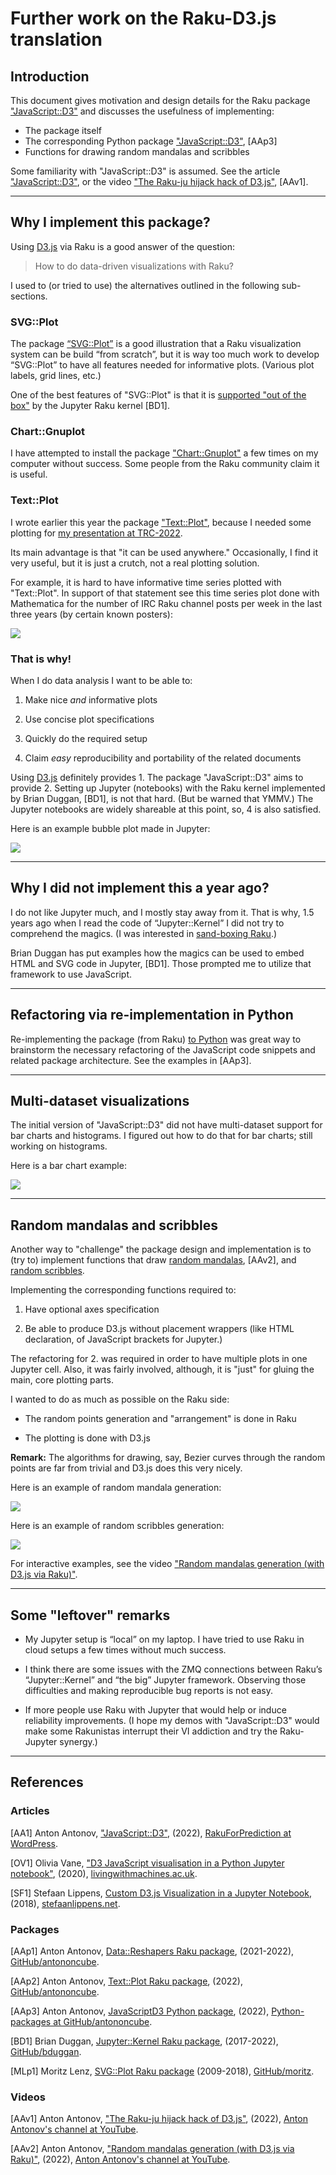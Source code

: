 # Further work on the Raku-D3.js translation

## Introduction

This document gives motivation and design details for the Raku package 
["JavaScript::D3"](https://raku.land/zef:antononcube/JavaScript::D3) 
and discusses the usefulness of implementing:

- The package itself
- The corresponding Python package ["JavaScript::D3"](), [AAp3]
- Functions for drawing random mandalas and scribbles

Some familiarity with "JavaScript::D3" is assumed. See the article
["JavaScript::D3"](https://rakuforprediction.wordpress.com/2022/12/15/javascriptd3/),
or the video
["The Raku-ju hijack hack of D3.js"](https://youtu.be/YIhx3FBWayo), [AAv1].

-------

## Why I implement this package?

Using [D3.js](https://d3js.org) via Raku is a good answer of the question:

> How to do data-driven visualizations with Raku? 

I used to (or tried to use) the alternatives outlined in the following sub-sections.

### SVG::Plot

The package [“SVG::Plot”](https://raku.land/github:moritz/SVG::Plot) is a good illustration 
that a Raku visualization system can be build “from scratch”, 
but it is way too much work to develop “SVG::Plot” to have all features needed for informative plots. 
(Various plot labels, grid lines, etc.)

One of the best features of "SVG::Plot" is that it is 
[supported "out of the box"](https://github.com/bduggan/raku-jupyter-kernel/blob/master/eg/svg.ipynb) 
by the Jupyter Raku kernel [BD1].

### Chart::Gnuplot

I have attempted to install the package 
["Chart::Gnuplot"](https://raku.land/cpan:TITSUKI/Chart::Gnuplot)
a few times on my computer without success. Some people from the Raku community claim it is useful.

### Text::Plot

I wrote earlier this year the package 
["Text::Plot"](https://raku.land/zef:antononcube/Text::Plot), 
because I needed some plotting for 
[my presentation at TRC-2022](https://conf.raku.org/talk/170).

Its main advantage is that "it can be used anywhere." Occasionally, I find it very useful,
but it is just a crutch, not a real plotting solution.

For example, it is hard to have informative time series plotted with "Text::Plot".
In support of that statement see this time series plot done with Mathematica for 
the number of IRC Raku channel posts per week in the last three years (by certain known posters):

![](Diagrams/Further-work-on-the-Raku-D3.js-translation/IRC-posts-per-known-handle.png)

### That is why!

When I do data analysis I want to be able to:

1. Make nice *and* informative plots

2. Use concise plot specifications

3. Quickly do the required setup

4. Claim *easy* reproducibility and portability of the related documents 

Using [D3.js](https://d3js.org) definitely provides 1. The package "JavaScript::D3" aims to provide 2.
Setting up Jupyter (notebooks) with the Raku kernel implemented by Brian Duggan, [BD1], is not that hard.
(But be warned that YMMV.) The Jupyter notebooks are widely shareable at this point, so, 4 is also satisfied.

Here is an example bubble plot made in Jupyter:

![](Diagrams/Further-work-on-the-Raku-D3.js-translation/BubbleChart-inJupyter-demo.png)

-------

## Why I did not implement this a year ago?

I do not like Jupyter much, and I mostly stay away from it. 
That is why, 1.5 years ago when I read the code of “Jupyter::Kernel” I did not try to comprehend the magics. 
(I was interested in [sand-boxing Raku](https://rakuforprediction.wordpress.com/2021/07/13/raku-textcodeprocessing/).) 

Brian Duggan has put examples how the magics can be used to embed HTML and SVG code in Jupyter, [BD1]. 
Those prompted me to utilize that framework to use JavaScript.

-------

## Refactoring via re-implementation in Python 

Re-implementing the package (from Raku) 
[to Python](https://github.com/antononcube/Python-packages/tree/main/JavaScriptD3) 
was great way to brainstorm the necessary refactoring of the JavaScript code snippets and related package architecture. 
See the examples in [AAp3].

--------

## Multi-dataset visualizations

The initial version of "JavaScript::D3" did not have multi-dataset support for bar charts and histograms.
I figured out how to do that for bar charts; still working on histograms.

Here is a bar chart example:

![](./Diagrams/Further-work-on-the-Raku-D3.js-translation/BarChart-in-Jupyter-multi-dataset-1.png)

--------

## Random mandalas and scribbles

Another way to "challenge" the package design and implementation is to (try to) implement functions that draw 
[random mandalas](https://nbviewer.org/github/antononcube/Raku-JavaScript-D3/blob/main/resources/RandomMandalas.ipynb), [AAv2],
and
[random scribbles](https://nbviewer.org/github/antononcube/Raku-JavaScript-D3/blob/main/resources/RandomScribbles.ipynb).

Implementing the corresponding functions required to:

1. Have optional axes specification

2. Be able to produce D3.js without placement wrappers (like HTML declaration, of JavaScript brackets for Jupyter.)

The refactoring for 2. was required in order to have multiple plots in one Jupyter cell. 
Also, it was fairly involved, although, it is "just" for gluing the main, core plotting parts.

I wanted to do as much as possible on the Raku side:

- The random points generation and "arrangement" is done in Raku

- The plotting is done with D3.js

**Remark:** The algorithms for drawing, say, Bezier curves through the random points are far from trivial 
and D3.js does this very nicely.  

Here is an example of random mandala generation:

![](Diagrams/Further-work-on-the-Raku-D3.js-translation/RandomMandalas-in-Jupyter-demo-2.png)

Here is an example of random scribbles generation:

![](./Diagrams/Further-work-on-the-Raku-D3.js-translation/RandomScribbles-in-Jupyter-demo-1.png)

For interactive examples, see the video 
["Random mandalas generation (with D3.js via Raku)"](https://www.youtube.com/watch?v=THNnofZEAn4).

--------

## Some "leftover" remarks

- My Jupyter setup is “local” on my laptop. I have tried to use Raku in cloud setups a few times without much success.

- I think there are some issues with the ZMQ connections between Raku’s “Jupyter::Kernel” and “the big” Jupyter framework.
  Observing those difficulties and making reproducible bug reports is not easy.

- If more people use Raku with Jupyter that would help or induce reliability improvements.
  (I hope my demos with "JavaScript::D3" would make some Rakunistas interrupt their
   VI addiction and try the Raku-Jupyter synergy.)

--------

## References

### Articles

[AA1] Anton Antonov,
["JavaScript::D3"](https://rakuforprediction.wordpress.com/2022/12/15/javascriptd3/),
(2022),
[RakuForPrediction at WordPress](https://rakuforprediction.wordpress.com).

[OV1] Olivia Vane,
["D3 JavaScript visualisation in a Python Jupyter notebook"](https://livingwithmachines.ac.uk/d3-javascript-visualisation-in-a-python-jupyter-notebook),
(2020),
[livingwithmachines.ac.uk](https://livingwithmachines.ac.uk).

[SF1] Stefaan Lippens,
[Custom D3.js Visualization in a Jupyter Notebook](https://www.stefaanlippens.net/jupyter-custom-d3-visualization.html),
(2018),
[stefaanlippens.net](https://www.stefaanlippens.net).

### Packages

[AAp1] Anton Antonov,
[Data::Reshapers Raku package](https://raku.land/zef:antononcube/Data::Reshapers),
(2021-2022),
[GitHub/antononcube](https://github.com/antononcube/Raku-Data-Reshapers).

[AAp2] Anton Antonov,
[Text::Plot Raku package](https://raku.land/zef:antononcube/Text::Plot),
(2022),
[GitHub/antononcube](https://github.com/antononcube/Raku-Text-Plot).

[AAp3] Anton Antonov,
[JavaScriptD3 Python package](https://github.com/antononcube/Python-packages/tree/main/JavaScriptD3),
(2022),
[Python-packages at GitHub/antononcube](https://github.com/antononcube/Python-packages).

[BD1] Brian Duggan,
[Jupyter::Kernel Raku package](https://raku.land/cpan:BDUGGAN/Jupyter::Kernel),
(2017-2022),
[GitHub/bduggan](https://github.com/bduggan/raku-jupyter-kernel).

[MLp1] Moritz Lenz,
[SVG::Plot Raku package](https://github.com/moritz/svg-plot)
(2009-2018),
[GitHub/moritz](https://github.com/moritz/svg-plot).

### Videos

[AAv1] Anton Antonov,
["The Raku-ju hijack hack of D3.js"](https://www.youtube.com/watch?v=YIhx3FBWayo),
(2022),
[Anton Antonov's channel at YouTube](https://www.youtube.com/@AAA4prediction).

[AAv2] Anton Antonov,
["Random mandalas generation (with D3.js via Raku)"](https://www.youtube.com/watch?v=THNnofZEAn4),
(2022),
[Anton Antonov's channel at YouTube](https://www.youtube.com/@AAA4prediction).
